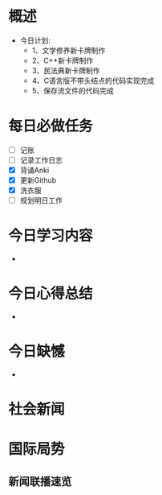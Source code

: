# 概述
- 今日计划:
	- 1、文学修养新卡牌制作
	- 2、C++新卡牌制作
	- 3、民法典新卡牌制作
	- 4、C语言版不带头结点的代码实现完成
	- 5、保存流文件的代码完成
# 每日必做任务
- [ ] 记账
- [ ] 记录工作日志
- [x] 背诵Anki
- [x] 更新Github
- [x] 洗衣服
- [ ] 规划明日工作
# 今日学习内容
- 
# 今日心得总结
- 
# 今日缺憾
- 
# 社会新闻

# 国际局势

## 新闻联播速览